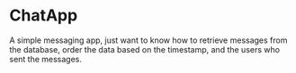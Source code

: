 <h1>ChatApp</h1>

A simple messaging app, just want to know how to retrieve messages from the database, order the data based on the timestamp, and the users who sent the messages.
 
